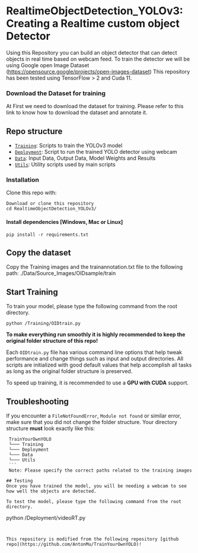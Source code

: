 # RealtimeObjectDetection_YOLOv3: Creating a Realtime custom object Detector

Using this Repository you can build an object detector that can detect objects in real time based on webcam feed.
To train the detector we will be using Google open Image Dataset (https://opensource.google/projects/open-images-dataset)
This repository has been tested using TensorFlow > 2 and Cuda 11.

### Download the Dataset for training

At First we need to download the dataset for training. 
Please refer to this link to know how to download the dataset and annotate it.


## Repo structure
+ [`Training`](/Training/): Scripts to train the YOLOv3 model
+ [`Deployment`](/Deployment/): Script to run the trained YOLO detector using webcam
+ [`Data`](/Data/): Input Data, Output Data, Model Weights and Results
+ [`Utils`](/Utils/): Utility scripts used by main scripts


### Installation


Clone this repo with:
```
Download or clone this repository
cd RealtimeObjectDetection_YOLOv3/
```

#### Install dependencies [Windows, Mac or Linux]
```
pip install -r requirements.txt
```

## Copy the dataset
Copy the Training images and the trainannotation.txt file to the following path:
./Data/Source_Images/OIDsample/train


## Start Training

To train your model, please type the following command from the root directory.

```
python /Training/OIDtrain.py

```
 
**To make everything run smoothly it is highly recommended to keep the original folder structure of this repo!**

Each `OIDtrain.py` file has various command line options that help tweak performance and change things such as input and output directories. All scripts are initialized with good default values that help accomplish all tasks as long as the original folder structure is preserved.

To speed up training, it is recommended to use a **GPU with CUDA** support. 

## Troubleshooting
If you encounter a `FileNotFoundError`, `Module not found` or similar error, make sure that you did not change the folder structure. Your directory structure **must** look exactly like this: 
   
   ```
    TrainYourOwnYOLO
    └─── Training
    └─── Deployment
    └─── Data
    └─── Utils
    ```
    Note: Please specify the correct paths related to the training images

## Testing
Once you have trained the model, you will be needing a webcam to see how well the objects are detected.

To test the model, please type the following command from the root directory.

```
python /Deployment/videoRT.py

```

 
This repository is modified from the following repository [github repo](https://github.com/AntonMu/TrainYourOwnYOLO)!
 


